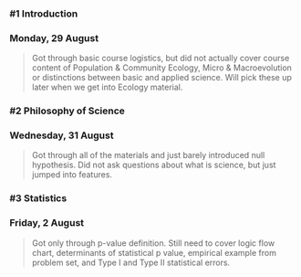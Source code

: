 ### \#1 Introduction 

### Monday, 29 August

> Got through basic course logistics, but did not actually cover course content of Population & Community Ecology, Micro & Macroevolution or distinctions between basic and applied science. Will pick these up later when we get into Ecology material.

### \#2 Philosophy of Science

### Wednesday, 31 August

> Got through all of the materials and just barely introduced null hypothesis. Did not ask questions about what is science, but just jumped into features.

### \#3 Statistics 

### Friday, 2 August 

> Got only through p-value definition. Still need to cover logic flow chart, determinants of statistical p value, empirical example from problem set, and Type I and Type II statistical errors.



